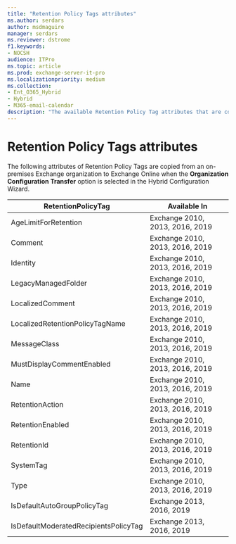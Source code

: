 ```yaml
---
title: "Retention Policy Tags attributes"
ms.author: serdars
author: msdmaguire
manager: serdars
ms.reviewer: dstrome
f1.keywords:
- NOCSH
audience: ITPro
ms.topic: article
ms.prod: exchange-server-it-pro
ms.localizationpriority: medium
ms.collection:
- Ent_O365_Hybrid
- Hybrid
- M365-email-calendar
description: "The available Retention Policy Tag attributes that are copied by the Hybrid Configuration Wizard from your on-premises organization to Exchange Online."
---
```


# Retention Policy Tags attributes

The following attributes of Retention Policy Tags are copied from an on-premises Exchange organization to Exchange Online when the **Organization Configuration Transfer** option is selected in the Hybrid Configuration Wizard.

|RetentionPolicyTag|Available In|
|---|---|
|AgeLimitForRetention|Exchange 2010, 2013, 2016, 2019|
|Comment|Exchange 2010, 2013, 2016, 2019|
|Identity|Exchange 2010, 2013, 2016, 2019|
|LegacyManagedFolder|Exchange 2010, 2013, 2016, 2019|
|LocalizedComment|Exchange 2010, 2013, 2016, 2019|
|LocalizedRetentionPolicyTagName|Exchange 2010, 2013, 2016, 2019|
|MessageClass|Exchange 2010, 2013, 2016, 2019|
|MustDisplayCommentEnabled|Exchange 2010, 2013, 2016, 2019|
|Name|Exchange 2010, 2013, 2016, 2019|
|RetentionAction|Exchange 2010, 2013, 2016, 2019|
|RetentionEnabled|Exchange 2010, 2013, 2016, 2019|
|RetentionId|Exchange 2010, 2013, 2016, 2019|
|SystemTag|Exchange 2010, 2013, 2016, 2019|
|Type|Exchange 2010, 2013, 2016, 2019|
|IsDefaultAutoGroupPolicyTag|Exchange 2013, 2016, 2019|
|IsDefaultModeratedRecipientsPolicyTag|Exchange 2013, 2016, 2019|

